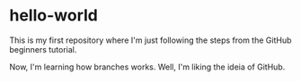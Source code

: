 # hello-world
This is my first repository where I'm just following the steps from the GitHub beginners tutorial.

Now, I'm learning how branches works. Well, I'm liking the ideia of GitHub.
